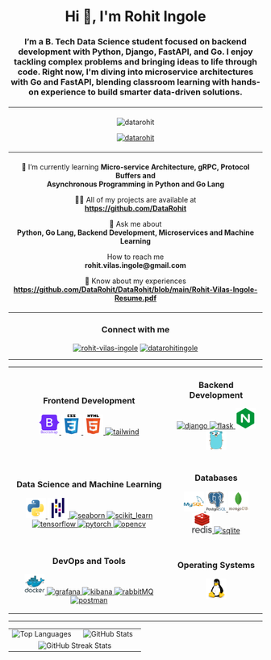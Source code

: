 <div align="center" style="margin: 20px 0;">
<h1 align="center">Hi 👋, I'm Rohit Ingole</h1>
<h3 align="center">I’m a B. Tech Data Science student focused on backend development with Python, Django, FastAPI, and Go. I enjoy tackling complex problems and bringing ideas to life through code. Right now, I'm diving into microservice architectures with Go and FastAPI, blending classroom learning with hands-on experience to build smarter data-driven solutions.</h3>

</div>


---

<div align="center" style="margin: 20px 0;">

<p align="center"> <img src="https://komarev.com/ghpvc/?username=datarohit&label=Profile%20views&color=0e75b6&style=flat" alt="datarohit" /> </p>

<p align="center"> <a href="https://github.com/ryo-ma/github-profile-trophy"><img src="https://github-profile-trophy.vercel.app/?username=datarohit&row=2&column=3" alt="datarohit" /></a> </p>

</div>

---

<div align="center" style="margin: 20px 0;">

<p align="center">🌱 I’m currently learning <strong>Micro-service Architecture, gRPC, Protocol Buffers and <br>Asynchronous Programming in Python and Go Lang</strong></p>

<p align="center">👨‍💻 All of my projects are available at <br><strong><a href="https://github.com/DataRohit" alt="datarohit">https://github.com/DataRohit</a></strong></p>

<p align="center">💬 Ask me about<br><strong>Python, Go Lang, Backend Development, Microservices and Machine Learning</strong></p>

<p align="center">How to reach me<br><strong>rohit.vilas.ingole@gmail.com</strong></p>

<p align="center">📄 Know about my experiences<br><strong><a href="https://github.com/DataRohit/DataRohit/blob/main/Rohit-Vilas-Ingole-Resume.pdf">https://github.com/DataRohit/DataRohit/blob/main/Rohit-Vilas-Ingole-Resume.pdf</a></strong></p>

</div>

---

<h3 align="center">Connect with me</h3>
<p align="center">
<a href="https://linkedin.com/in/rohit-vilas-ingole" target="blank"><img align="center" src="https://raw.githubusercontent.com/rahuldkjain/github-profile-readme-generator/master/src/images/icons/Social/linked-in-alt.svg" alt="rohit-vilas-ingole" height="30" width="40" /></a>
<a href="https://kaggle.com/datarohitingole" target="blank"><img align="center" src="https://raw.githubusercontent.com/rahuldkjain/github-profile-readme-generator/master/src/images/icons/Social/kaggle.svg" alt="datarohitingole" height="30" width="40" /></a>
</p>

---

<table align="center">
  <tr>
    <td>
      <h3 align="center">Frontend Development</h3>
      <p align="center">
        <a href="https://getbootstrap.com" target="_blank" rel="noreferrer">
          <img src="https://raw.githubusercontent.com/devicons/devicon/master/icons/bootstrap/bootstrap-plain-wordmark.svg" alt="bootstrap" width="40" height="40"/>
        </a>
        <a href="https://developer.mozilla.org/en-US/docs/Web/CSS" target="_blank" rel="noreferrer">
          <img src="https://raw.githubusercontent.com/devicons/devicon/master/icons/css3/css3-original-wordmark.svg" alt="css3" width="40" height="40"/>
        </a>
        <a href="https://developer.mozilla.org/en-US/docs/Glossary/HTML5" target="_blank" rel="noreferrer">
          <img src="https://raw.githubusercontent.com/devicons/devicon/master/icons/html5/html5-original-wordmark.svg" alt="html5" width="40" height="40"/>
        </a>
        <a href="https://tailwindcss.com/" target="_blank" rel="noreferrer">
          <img src="https://www.vectorlogo.zone/logos/tailwindcss/tailwindcss-icon.svg" alt="tailwind" width="40" height="40"/>
        </a>
      </p>
    </td>
    <td>
      <h3 align="center">Backend Development</h3>
      <p align="center">
        <a href="https://www.djangoproject.com/" target="_blank" rel="noreferrer">
          <img src="https://cdn.worldvectorlogo.com/logos/django.svg" alt="django" width="40" height="40"/>
        </a>
        <a href="https://flask.palletsprojects.com/en/stable/" target="_blank" rel="noreferrer">
          <img src="https://www.vectorlogo.zone/logos/palletsprojects_flask/palletsprojects_flask-ar21.svg" alt="flask" width="70" height="40"/>
        </a>
        <a href="https://nginx.org/" target="_blank" rel="noreferrer">
          <img src="https://raw.githubusercontent.com/devicons/devicon/master/icons/nginx/nginx-original.svg" alt="nginx" width="40" height="40"/>
        </a>
        <a href="https://go.dev/" target="_blank" rel="noreferrer">
          <img src="https://raw.githubusercontent.com/devicons/devicon/master/icons/go/go-original.svg" alt="go" width="40" height="40"/>
        </a>
      </p>
    </td>
  </tr>
  <tr>
    <td>
      <h3 align="center">Data Science and Machine Learning</h3>
      <p align="center">
        <a href="https://www.python.org/" target="_blank" rel="noreferrer">
          <img src="https://raw.githubusercontent.com/devicons/devicon/master/icons/python/python-original.svg" alt="python" width="40" height="40"/>
        </a>
        <a href="https://pandas.pydata.org/" target="_blank" rel="noreferrer">
          <img src="https://raw.githubusercontent.com/devicons/devicon/2ae2a900d2f041da66e950e4d48052658d850630/icons/pandas/pandas-original.svg" alt="pandas" width="40" height="40"/>
        </a>
        <a href="https://seaborn.pydata.org/" target="_blank" rel="noreferrer">
          <img src="https://seaborn.pydata.org/_images/logo-mark-lightbg.svg" alt="seaborn" width="40" height="40"/>
        </a>
        <a href="https://scikit-learn.org/" target="_blank" rel="noreferrer">
          <img src="https://upload.wikimedia.org/wikipedia/commons/0/05/Scikit_learn_logo_small.svg" alt="scikit_learn" width="40" height="40"/>
        </a>
        <a href="https://www.tensorflow.org" target="_blank" rel="noreferrer">
          <img src="https://www.vectorlogo.zone/logos/tensorflow/tensorflow-icon.svg" alt="tensorflow" width="40" height="40"/>
        </a>
        <a href="https://pytorch.org/" target="_blank" rel="noreferrer">
          <img src="https://www.vectorlogo.zone/logos/pytorch/pytorch-icon.svg" alt="pytorch" width="40" height="40"/>
        </a>
        <a href="https://opencv.org/" target="_blank" rel="noreferrer">
          <img src="https://www.vectorlogo.zone/logos/opencv/opencv-icon.svg" alt="opencv" width="40" height="40"/>
        </a>
      </p>
    </td>
    <td>
      <h3 align="center">Databases</h3>
      <p align="center">
        <a href="https://www.mysql.com/" target="_blank" rel="noreferrer">
          <img src="https://raw.githubusercontent.com/devicons/devicon/master/icons/mysql/mysql-original-wordmark.svg" alt="mysql" width="40" height="40"/>
        </a>
        <a href="https://www.postgresql.org" target="_blank" rel="noreferrer">
          <img src="https://raw.githubusercontent.com/devicons/devicon/master/icons/postgresql/postgresql-original-wordmark.svg" alt="postgresql" width="40" height="40"/>
        </a>
        <a href="https://www.mongodb.com/" target="_blank" rel="noreferrer">
          <img src="https://raw.githubusercontent.com/devicons/devicon/master/icons/mongodb/mongodb-original-wordmark.svg" alt="mongodb" width="40" height="40"/>
        </a>
        <a href="https://redis.io" target="_blank" rel="noreferrer">
          <img src="https://raw.githubusercontent.com/devicons/devicon/master/icons/redis/redis-original-wordmark.svg" alt="redis" width="40" height="40"/>
        </a>
        <a href="https://www.sqlite.org/" target="_blank" rel="noreferrer">
          <img src="https://www.vectorlogo.zone/logos/sqlite/sqlite-icon.svg" alt="sqlite" width="40" height="40"/>
        </a>
      </p>
    </td>
  </tr>
  <tr>
    <td>
      <h3 align="center">DevOps and Tools</h3>
      <p align="center">
        <a href="https://www.docker.com/" target="_blank" rel="noreferrer">
          <img src="https://raw.githubusercontent.com/devicons/devicon/master/icons/docker/docker-original-wordmark.svg" alt="docker" width="40" height="40"/>
        </a>
        <a href="https://grafana.com" target="_blank" rel="noreferrer">
          <img src="https://www.vectorlogo.zone/logos/grafana/grafana-icon.svg" alt="grafana" width="40" height="40"/>
        </a>
        <a href="https://www.elastic.co/kibana" target="_blank" rel="noreferrer">
          <img src="https://www.vectorlogo.zone/logos/elasticco_kibana/elasticco_kibana-icon.svg" alt="kibana" width="40" height="40"/>
        </a>
        <a href="https://www.rabbitmq.com" target="_blank" rel="noreferrer">
          <img src="https://www.vectorlogo.zone/logos/rabbitmq/rabbitmq-icon.svg" alt="rabbitMQ" width="40" height="40"/>
        </a>
        <a href="https://postman.com" target="_blank" rel="noreferrer">
          <img src="https://www.vectorlogo.zone/logos/getpostman/getpostman-icon.svg" alt="postman" width="40" height="40"/>
        </a>
      </p>
    </td>
    <td>
      <h3 align="center">Operating Systems</h3>
      <p align="center">
        <a href="https://www.linux.org/" target="_blank" rel="noreferrer">
          <img src="https://raw.githubusercontent.com/devicons/devicon/master/icons/linux/linux-original.svg" alt="linux" width="40" height="40"/>
        </a>
      </p>
    </td>
  </tr>
</table>

---

<table align="center" border="0" cellspacing="0" cellpadding="0">
  <tr>
    <td align="center" style="width: 50%; border: none;">
      <img src="https://github-readme-stats.vercel.app/api/top-langs?username=datarohit&show_icons=true&locale=en&layout=compact" alt="Top Languages" />
    </td>
    <td align="center" style="width: 50%; border: none;">
      <img src="https://github-readme-stats.vercel.app/api?username=datarohit&show_icons=true&locale=en" alt="GitHub Stats" />
    </td>
  </tr>
  <tr>
    <td colspan="2" align="center" style="border: none;">
      <img src="https://github-readme-streak-stats.herokuapp.com/?user=datarohit&" alt="GitHub Streak Stats" />
    </td>
  </tr>
</table>
